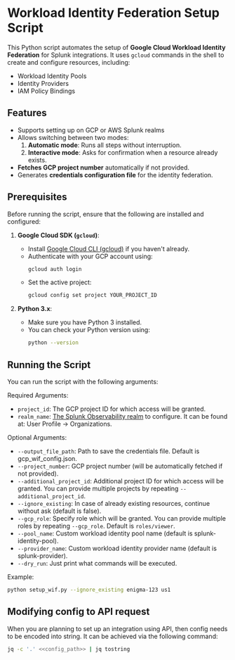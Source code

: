 # Workload Identity Federation Setup Script

This Python script automates the setup of **Google Cloud Workload Identity Federation** for Splunk integrations. It uses `gcloud` commands in the shell to create and configure resources, including:
- Workload Identity Pools
- Identity Providers
- IAM Policy Bindings

## Features
- Supports setting up on GCP or AWS Splunk realms
- Allows switching between two modes:
    1. **Automatic mode**: Runs all steps without interruption.
    2. **Interactive mode**: Asks for confirmation when a resource already exists.
- **Fetches GCP project number** automatically if not provided.
- Generates **credentials configuration file** for the identity federation.

## Prerequisites

Before running the script, ensure that the following are installed and configured:

1. **Google Cloud SDK (`gcloud`)**:
    - Install [Google Cloud CLI (gcloud)](https://cloud.google.com/sdk/docs/install) if you haven't already.
    - Authenticate with your GCP account using:
      ```bash
      gcloud auth login
      ```
    - Set the active project:
      ```bash
      gcloud config set project YOUR_PROJECT_ID
      ```

2. **Python 3.x**:
    - Make sure you have Python 3 installed.
    - You can check your Python version using:
      ```bash
      python --version
      ```


## Running the Script
You can run the script with the following arguments:

Required Arguments:

- `project_id`: The GCP project ID for which access will be granted.
- `realm_name`: [The Splunk Observability realm](https://docs.splunk.com/observability/en/admin/references/organizations.html) to configure. It can be found at: User Profile -> Organizations.

Optional Arguments:

- `--output_file_path`: Path to save the credentials file. Default is gcp_wif_config.json.
- `--project_number`: GCP project number (will be automatically fetched if not provided).
- `--additional_project_id`: Additional project ID for which access will be granted. You can provide multiple projects by repeating `--additional_project_id`.
- `--ignore_existing`: In case of already existing resources, continue without ask (default is false).
- `--gcp_role`: Specify role which will be granted. You can provide multiple roles by repeating `--gcp_role`. Default is `roles/viewer`.
- `--pool_name`: Custom workload identity pool name (default is splunk-identity-pool).
- `--provider_name`: Custom workload identity provider name (default is splunk-provider).
- `--dry_run`: Just print what commands will be executed.

Example:

```bash
python setup_wif.py --ignore_existing enigma-123 us1 
```

## Modifying config to API request

When you are planning to set up an integration using API, then config needs to be encoded into string. It can be achieved via the following command:

```bash
jq -c '.' <<config_path>> | jq tostring
```
